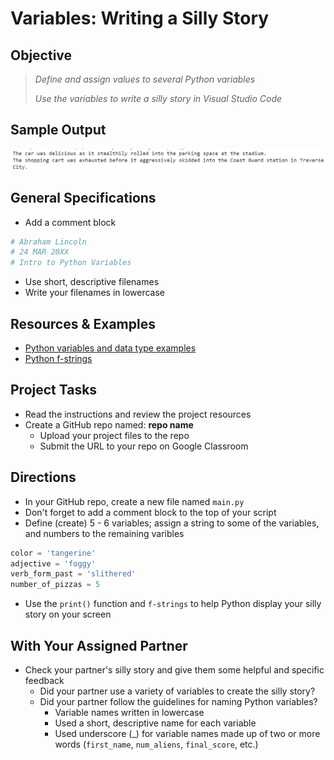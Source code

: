 
# Variables: Writing a Silly Story

## Objective

> *Define and assign values to several Python variables*
>
> *Use the variables to write a silly story in Visual Studio Code*


## Sample Output

![Silly story output](silly-story-output.png)

## General Specifications

- Add a comment block 
```python
# Abraham Lincoln
# 24 MAR 20XX
# Intro to Python Variables
```
- Use short, descriptive filenames
- Write your filenames in lowercase

## Resources & Examples

- [Python variables and data type examples](https://www.programiz.com/python-programming/variables-constants-literals)
- [Python f-strings](https://www.w3schools.com/python/trypython.asp?filename=demo_fstring_placeholder)

## Project Tasks

- Read the instructions and review the project resources
- Create a GitHub repo named: **repo name**
    - Upload your project files to the repo
    - Submit the URL to your repo on Google Classroom
 
## Directions

- In your GitHub repo, create a new file named `main.py`
- Don't forget to add a comment block to the top of your script
- Define (create) 5 - 6 variables; assign a string to some of the variables, and numbers to the remaining varibles
```python
color = 'tangerine'
adjective = 'foggy'
verb_form_past = 'slithered'
number_of_pizzas = 5
```
-  Use the `print()` function and `f-strings` to help Python display your silly story on your screen

## With Your Assigned Partner

- Check your partner's silly story and give them some helpful and specific feedback
    - Did your partner use a variety of variables to create the silly story?
    - Did your partner follow the guidelines for naming Python variables?
         - Variable names written in lowercase
         - Used a short, descriptive name for each variable
         - Used underscore (_) for variable names made up of two or more words (`first_name`, `num_aliens`, `final_score`, etc.)
